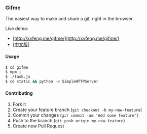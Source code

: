 ### Gifme
The easiest way to make and share a gif, right in the browser.

Live demo:
* [http://xvfeng.me/gifme/](http://xvfeng.me/gifme/)
* [[中文版]](http://xvfeng.me/gifme/cn.html)

#### Usage
```bash
$ cd gifme
$ npm i
$ ./task.js
$ cd static && python -m SimpleHTTPServer
```

#### Contributing

1. Fork it
2. Create your feature branch (`git checkout -b my-new-feature`)
3. Commit your changes (`git commit -am 'Add some feature'`)
4. Push to the branch (`git push origin my-new-feature`)
5. Create new Pull Request